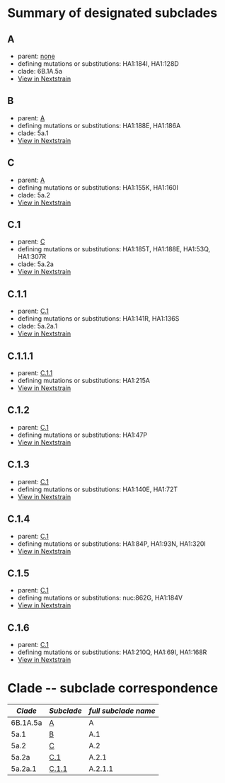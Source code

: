 # Summary of designated subclades
## A
 * parent: [none](#none)
 * defining mutations or substitutions: HA1:184I, HA1:128D
 * clade: 6B.1A.5a
 * [View in Nextstrain](https://nextstrain.org/flu/seasonal/h1n1pdm/ha/6y?branchLabel=Subclade&c=subclade&label=Subclade:A)

## B
 * parent: [A](#A)
 * defining mutations or substitutions: HA1:188E, HA1:186A
 * clade: 5a.1
 * [View in Nextstrain](https://nextstrain.org/flu/seasonal/h1n1pdm/ha/6y?branchLabel=Subclade&c=subclade&label=Subclade:B)

## C
 * parent: [A](#A)
 * defining mutations or substitutions: HA1:155K, HA1:160I
 * clade: 5a.2
 * [View in Nextstrain](https://nextstrain.org/flu/seasonal/h1n1pdm/ha/6y?branchLabel=Subclade&c=subclade&label=Subclade:C)

## C.1
 * parent: [C](#C)
 * defining mutations or substitutions: HA1:185T, HA1:188E, HA1:53Q, HA1:307R
 * clade: 5a.2a
 * [View in Nextstrain](https://nextstrain.org/flu/seasonal/h1n1pdm/ha/6y?branchLabel=Subclade&c=subclade&label=Subclade:C.1)

## C.1.1
 * parent: [C.1](#C1)
 * defining mutations or substitutions: HA1:141R, HA1:136S
 * clade: 5a.2a.1
 * [View in Nextstrain](https://nextstrain.org/flu/seasonal/h1n1pdm/ha/6y?branchLabel=Subclade&c=subclade&label=Subclade:C.1.1)

## C.1.1.1
 * parent: [C.1.1](#C11)
 * defining mutations or substitutions: HA1:215A
 * [View in Nextstrain](https://nextstrain.org/flu/seasonal/h1n1pdm/ha/6y?branchLabel=Subclade&c=subclade&label=Subclade:C.1.1.1)

## C.1.2
 * parent: [C.1](#C1)
 * defining mutations or substitutions: HA1:47P
 * [View in Nextstrain](https://nextstrain.org/flu/seasonal/h1n1pdm/ha/6y?branchLabel=Subclade&c=subclade&label=Subclade:C.1.2)

## C.1.3
 * parent: [C.1](#C1)
 * defining mutations or substitutions: HA1:140E, HA1:72T
 * [View in Nextstrain](https://nextstrain.org/flu/seasonal/h1n1pdm/ha/6y?branchLabel=Subclade&c=subclade&label=Subclade:C.1.3)

## C.1.4
 * parent: [C.1](#C1)
 * defining mutations or substitutions: HA1:84P, HA1:93N, HA1:320I
 * [View in Nextstrain](https://nextstrain.org/flu/seasonal/h1n1pdm/ha/6y?branchLabel=Subclade&c=subclade&label=Subclade:C.1.4)

## C.1.5
 * parent: [C.1](#C1)
 * defining mutations or substitutions: nuc:862G, HA1:184V
 * [View in Nextstrain](https://nextstrain.org/flu/seasonal/h1n1pdm/ha/6y?branchLabel=Subclade&c=subclade&label=Subclade:C.1.5)

## C.1.6
 * parent: [C.1](#C1)
 * defining mutations or substitutions: HA1:210Q, HA1:69I, HA1:168R
 * [View in Nextstrain](https://nextstrain.org/flu/seasonal/h1n1pdm/ha/6y?branchLabel=Subclade&c=subclade&label=Subclade:C.1.6)

# Clade -- subclade correspondence
|*Clade*|*Subclade*|*full subclade name*|
|-------------|---------|----------------------|
|6B.1A.5a|[A](#A)|A|
|5a.1|[B](#B)|A.1|
|5a.2|[C](#C)|A.2|
|5a.2a|[C.1](#C1)|A.2.1|
|5a.2a.1|[C.1.1](#C11)|A.2.1.1|
